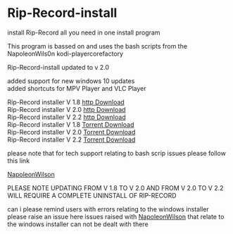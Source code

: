 # Rip-Record-install
install Rip-Record all you need in one install program

This program is bassed on and uses the bash scripts from the NapoleonWils0n kodi-playercorefactory

Rip-Record-install updated to v 2.0  

added support for  new windows 10 updates  
added shortcuts for MPV Player and VLC Player

Rip-Record installer  V 1.8   <a href="https://github.com/t3rmin8tor/kodi-player-core-factory-install/releases/download/v1.8/rip-record-install-1.8.exe">http Download</a><br>
Rip-Record installer  V 2.0  <a href="https://github.com/t3rmin8tor/kodi-player-core-factory-install/releases/download/v2.0/rip-record-install-2.0.exe">http Download</a><br>
Rip-Record installer V 2.2  <a href="https://github.com/t3rmin8tor/kodi-player-core-factory-install/releases/download/v2.2/rip-record-install-v2.2.exe">http Download</a><br>
Rip-Record installer V 1.8   <a href="https://github.com/t3rmin8tor/kodi-player-core-factory-install/raw/master/rip-record-install-1.8.torrent">Torrent Download</a><br>
Rip-Record installer V 2.0   <a href="https://github.com/t3rmin8tor/kodi-player-core-factory-install/raw/master/rip-record-install-2.0.torrent">Torrent Download</a><br>
Rip-Record installer V 2.2   <a href="https://github.com/t3rmin8tor/kodi-player-core-factory-install/raw/master/rip-record-install-2.2.torrent">Torrent Download</a><br>

please note  that for tech support relating to bash scrip issues please follow this link

<a href="https://github.com/NapoleonWils0n/kodi-playercorefactory">NapoleonWilson</a>


PLEASE NOTE UPDATING FROM V 1.8 TO V 2.0 AND FROM V 2.0 TO V 2.2 WILL REQUIRE A COMPLETE UNINSTALL OF RIP-RECORD

can i please remind users with errors relating to the windows installer  please raise an issue  here
issues raised with <a href="https://github.com/NapoleonWils0n/kodi-playercorefactory">NapoleonWilson</a>
that relate to the windows installer can not be dealt with there 
